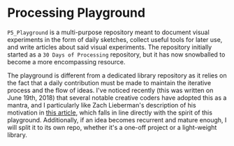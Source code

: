# Processing Playground

`P5_Playground` is a multi-purpose repository meant to document visual experiments in the form of daily sketches, collect useful tools for later use, and write articles about said visual experiments. The repository initially started as a `30 Days of Processing` repository, but it has now snowballed to become a more encompassing resource. 

The playground is different from a dedicated library repository as it relies on the fact that a daily contribution must be made to maintain the iterative process and the flow of ideas. I've noticed recently (this was written on June 19th, 2018) that several notable creative coders have adopted this as a mantra, and I particularly like Zach Lieberman's description of his motivation in [this article](https://medium.com/@zachlieberman/daily-sketches-in-2017-1b4234b0615d), which falls in line directly with the spirit of this playground. Additionally, if an idea becomes recurrent and mature enough, I will split it to its own repo, whether it's a one-off project or a light-weight library.
